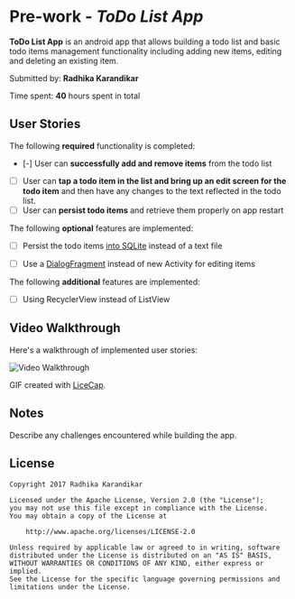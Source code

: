 # Pre-work - *ToDo List App*

**ToDo List App** is an android app that allows building a todo list and basic todo items management functionality including adding new items, editing and deleting an existing item.

Submitted by: **Radhika Karandikar**

Time spent: **40** hours spent in total

## User Stories

The following **required** functionality is completed:

* [-] User can **successfully add and remove items** from the todo list
* [ ] User can **tap a todo item in the list and bring up an edit screen for the todo item** and then have any changes to the text reflected in the todo list.
* [ ] User can **persist todo items** and retrieve them properly on app restart

The following **optional** features are implemented:

* [ ] Persist the todo items [into SQLite](http://guides.codepath.com/android/Persisting-Data-to-the-Device#sqlite) instead of a text file
* [ ] Use a [DialogFragment](http://guides.codepath.com/android/Using-DialogFragment) instead of new Activity for editing items


The following **additional** features are implemented:

* [ ] Using RecyclerView instead of ListView

## Video Walkthrough

Here's a walkthrough of implemented user stories:

<img src='http://imgur.com/a/SOe8E' title='Video Walkthrough' width='' alt='Video Walkthrough' />

<blockquote class="imgur-embed-pub" lang="en" data-id="a/SOe8E"><a href="//imgur.com/SOe8E"></a></blockquote><script async src="//s.imgur.com/min/embed.js" charset="utf-8"></script>

GIF created with [LiceCap](http://www.cockos.com/licecap/).

## Notes

Describe any challenges encountered while building the app.

## License

    Copyright 2017 Radhika Karandikar

    Licensed under the Apache License, Version 2.0 (the "License");
    you may not use this file except in compliance with the License.
    You may obtain a copy of the License at

        http://www.apache.org/licenses/LICENSE-2.0

    Unless required by applicable law or agreed to in writing, software
    distributed under the License is distributed on an "AS IS" BASIS,
    WITHOUT WARRANTIES OR CONDITIONS OF ANY KIND, either express or implied.
    See the License for the specific language governing permissions and
    limitations under the License.